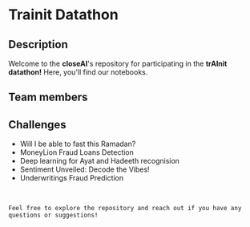 # Trainit Datathon

## Description 
Welcome to the **closeAI**'s repository for participating in the **trAInit datathon!** Here, you'll find our notebooks.

## Team members
<!-- readme: collaborators,contributors -start -->
<!-- readme: collaborators,contributors -end -->

## Challenges
- Will I be able to fast this Ramadan?
- MoneyLion Fraud Loans Detection
- Deep learning for Ayat and Hadeeth recognision
- Sentiment Unveiled: Decode the Vibes!
- Underwritings Fraud Prediction


<br>

`Feel free to explore the repository and reach out if you have any questions or suggestions!`
